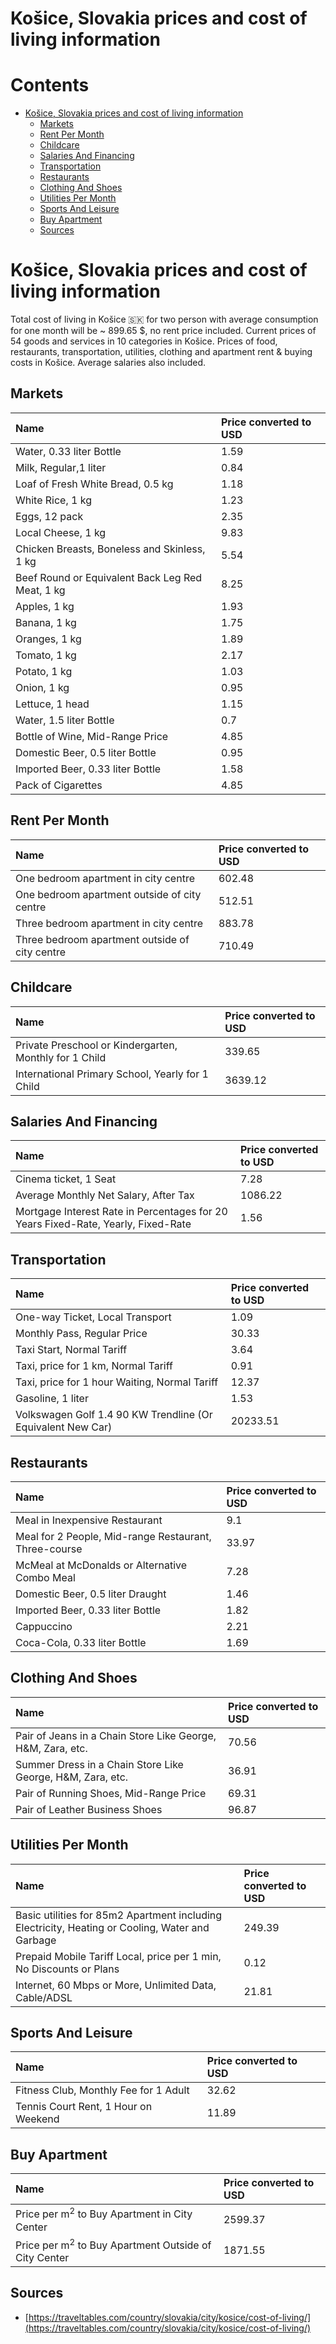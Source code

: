 
Košice, Slovakia prices and cost of living information
======================================================

Contents
========

* [Košice, Slovakia prices and cost of living information](#koice-slovakia-prices-and-cost-of-living-information)
	* [Markets](#markets)
	* [Rent Per Month](#rent-per-month)
	* [Childcare](#childcare)
	* [Salaries And Financing](#salaries-and-financing)
	* [Transportation](#transportation)
	* [Restaurants](#restaurants)
	* [Clothing And Shoes](#clothing-and-shoes)
	* [Utilities Per Month](#utilities-per-month)
	* [Sports And Leisure](#sports-and-leisure)
	* [Buy Apartment](#buy-apartment)
	* [Sources](#sources)

# Košice, Slovakia prices and cost of living information


Total cost of living in Košice 🇸🇰 for two person with average consumption for one month will be ~ 899.65 $, no rent 
price included. Current prices of 54 goods and services in 10 categories  in Košice. Prices of food, restaurants, 
transportation, utilities, clothing and apartment rent & buying costs in Košice. Average salaries also included.
## Markets

|Name|Price converted to USD|
| :--- | :--- |
|Water, 0.33 liter Bottle|1.59|
|Milk, Regular,1 liter|0.84|
|Loaf of Fresh White Bread, 0.5 kg|1.18|
|White Rice, 1 kg|1.23|
|Eggs, 12 pack|2.35|
|Local Cheese, 1 kg|9.83|
|Chicken Breasts, Boneless and Skinless, 1 kg|5.54|
|Beef Round or Equivalent Back Leg Red Meat, 1 kg |8.25|
|Apples, 1 kg|1.93|
|Banana, 1 kg|1.75|
|Oranges, 1 kg|1.89|
|Tomato, 1 kg|2.17|
|Potato, 1 kg|1.03|
|Onion, 1 kg|0.95|
|Lettuce, 1 head|1.15|
|Water, 1.5 liter Bottle|0.7|
|Bottle of Wine, Mid-Range Price|4.85|
|Domestic Beer, 0.5 liter Bottle|0.95|
|Imported Beer, 0.33 liter Bottle|1.58|
|Pack of Cigarettes|4.85|
  

## Rent Per Month

|Name|Price converted to USD|
| :--- | :--- |
|One bedroom apartment in city centre|602.48|
|One bedroom apartment outside of city centre|512.51|
|Three bedroom apartment in city centre|883.78|
|Three bedroom apartment outside of city centre|710.49|
  

## Childcare

|Name|Price converted to USD|
| :--- | :--- |
|Private Preschool or Kindergarten, Monthly for 1 Child|339.65|
|International Primary School, Yearly for 1 Child|3639.12|
  

## Salaries And Financing

|Name|Price converted to USD|
| :--- | :--- |
|Cinema ticket, 1 Seat|7.28|
|Average Monthly Net Salary, After Tax|1086.22|
|Mortgage Interest Rate in Percentages for 20 Years Fixed-Rate, Yearly, Fixed-Rate|1.56|
  

## Transportation

|Name|Price converted to USD|
| :--- | :--- |
|One-way Ticket, Local Transport|1.09|
|Monthly Pass, Regular Price|30.33|
|Taxi Start, Normal Tariff|3.64|
|Taxi, price for 1 km, Normal Tariff|0.91|
|Taxi, price for 1 hour Waiting, Normal Tariff|12.37|
|Gasoline, 1 liter|1.53|
|Volkswagen Golf 1.4 90 KW Trendline (Or Equivalent New Car)|20233.51|
  

## Restaurants

|Name|Price converted to USD|
| :--- | :--- |
|Meal in Inexpensive Restaurant|9.1|
|Meal for 2 People, Mid-range Restaurant, Three-course|33.97|
|McMeal at McDonalds or Alternative Combo Meal|7.28|
|Domestic Beer, 0.5 liter Draught|1.46|
|Imported Beer, 0.33 liter Bottle|1.82|
|Cappuccino|2.21|
|Coca-Cola, 0.33 liter Bottle|1.69|
  

## Clothing And Shoes

|Name|Price converted to USD|
| :--- | :--- |
|Pair of Jeans in a Chain Store Like George, H&M, Zara, etc.|70.56|
|Summer Dress in a Chain Store Like George, H&M, Zara, etc.|36.91|
|Pair of Running Shoes, Mid-Range Price|69.31|
|Pair of Leather Business Shoes|96.87|
  

## Utilities Per Month

|Name|Price converted to USD|
| :--- | :--- |
|Basic utilities for 85m2 Apartment including Electricity, Heating or Cooling, Water and Garbage|249.39|
|Prepaid Mobile Tariff Local, price per 1 min, No Discounts or Plans|0.12|
|Internet, 60 Mbps or More, Unlimited Data, Cable/ADSL|21.81|
  

## Sports And Leisure

|Name|Price converted to USD|
| :--- | :--- |
|Fitness Club, Monthly Fee for 1 Adult|32.62|
|Tennis Court Rent, 1 Hour on Weekend|11.89|
  

## Buy Apartment

|Name|Price converted to USD|
| :--- | :--- |
|Price per m<sup>2</sup> to Buy Apartment in City Center|2599.37|
|Price per m<sup>2</sup> to Buy Apartment Outside of City Center|1871.55|
  

## Sources

- [https://traveltables.com/country/slovakia/city/kosice/cost-of-living/](https://traveltables.com/country/slovakia/city/kosice/cost-of-living/)
